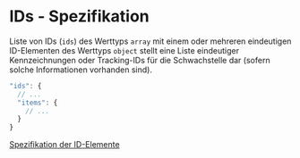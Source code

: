 # IDs - Spezifikation

Liste von IDs (`ids`) des Werttyps `array` mit einem oder mehreren eindeutigen ID-Elementen des Werttyps `object` stellt eine Liste eindeutiger Kennzeichnungen oder Tracking-IDs für die Schwachstelle dar (sofern solche Informationen vorhanden sind).

```javascript
"ids": {
  // ...
  "items": {
    // ...
  }
}
```

[Spezifikation der ID-Elemente](vulnerabilities/vulnerability/ids/id-spec.de.md)
